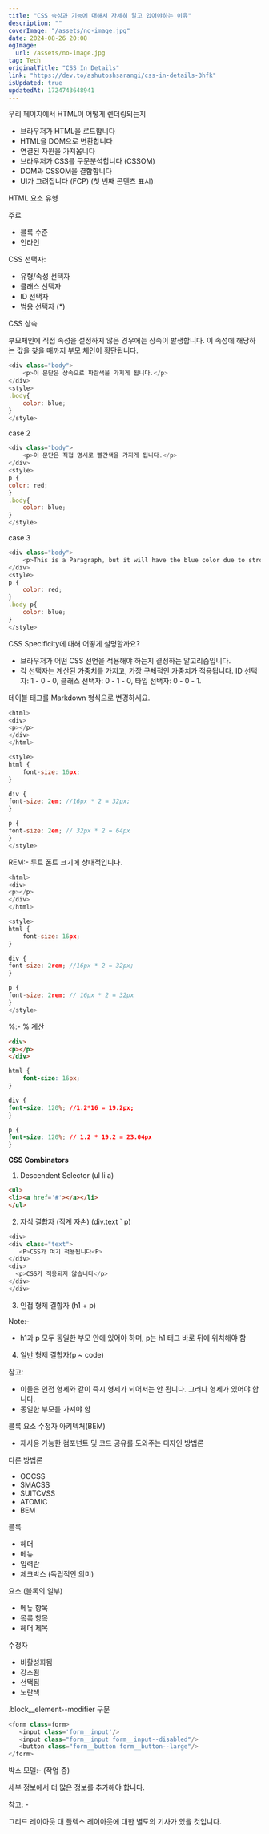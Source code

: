 ```yaml
---
title: "CSS 속성과 기능에 대해서 자세히 알고 있어야하는 이유"
description: ""
coverImage: "/assets/no-image.jpg"
date: 2024-08-26 20:08
ogImage: 
  url: /assets/no-image.jpg
tag: Tech
originalTitle: "CSS In Details"
link: "https://dev.to/ashutoshsarangi/css-in-details-3hfk"
isUpdated: true
updatedAt: 1724743648941
---
```



우리 페이지에서 HTML이 어떻게 렌더링되는지

- 브라우저가 HTML을 로드합니다
- HTML을 DOM으로 변환합니다
- 연결된 자원을 가져옵니다
- 브라우저가 CSS를 구문분석합니다 (CSSOM)
- DOM과 CSSOM을 결합합니다
- UI가 그려집니다 (FCP) (첫 번째 콘텐츠 표시)

HTML 요소 유형

주로

<div class="content-ad"></div>

- 블록 수준
- 인라인

CSS 선택자: 

- 유형/속성 선택자
- 클래스 선택자
- ID 선택자
- 범용 선택자 (*)

CSS 상속

<div class="content-ad"></div>

부모체인에 직접 속성을 설정하지 않은 경우에는 상속이 발생합니다. 이 속성에 해당하는 값을 찾을 때까지 부모 체인이 횡단됩니다.

```js
<div class="body">
    <p>이 문단은 상속으로 파란색을 가지게 됩니다.</p>
</div>
<style>
.body{
    color: blue;
}
</style>
```

case 2

```js
<div class="body">
    <p>이 문단은 직접 명시로 빨간색을 가지게 됩니다.</p>
</div>
<style>
p {
color: red;
}
.body{
    color: blue;
}
</style>
```

<div class="content-ad"></div>

case 3

```js
<div class="body">
    <p>This is a Paragraph, but it will have the blue color due to strong Specification</p>
</div>
<style>
p {
    color: red;
}
.body p{
    color: blue;
}
</style>
```

CSS Specificity에 대해 어떻게 설명할까요?

- 브라우저가 어떤 CSS 선언을 적용해야 하는지 결정하는 알고리즘입니다.
- 각 선택자는 계산된 가중치를 가지고, 가장 구체적인 가중치가 적용됩니다. ID 선택자: 1 - 0 - 0, 클래스 선택자: 0 - 1 - 0, 타입 선택자: 0 - 0 - 1.

<div class="content-ad"></div>

테이블 태그를 Markdown 형식으로 변경하세요.

<div class="content-ad"></div>

```js
<html>
<div>
<p></p>
</div>
</html>

<style>
html {
    font-size: 16px;
}

div {
font-size: 2em; //16px * 2 = 32px;
}

p {
font-size: 2em; // 32px * 2 = 64px
}
</style>
```

REM:- 루트 폰트 크기에 상대적입니다.

```js
<html>
<div>
<p></p>
</div>
</html>

<style>
html {
    font-size: 16px;
}

div {
font-size: 2rem; //16px * 2 = 32px;
}

p {
font-size: 2rem; // 16px * 2 = 32px
}
</style>
```

%:- % 계산

<div class="content-ad"></div>


```html
<div>
<p></p>
</div>
```

```css
html {
    font-size: 16px;
}

div {
font-size: 120%; //1.2*16 = 19.2px;
}

p {
font-size: 120%; // 1.2 * 19.2 = 23.04px
}
```

**CSS Combinators**

1. Descendent Selector (ul li a)

```html
<ul>
<li><a href='#'></a></li>
</ul>
```

<div class="content-ad"></div>

2. 자식 결합자 (직계 자손) (div.text ` p)

```js
<div>
<div class="text">
   <P>CSS가 여기 적용됩니다<P>
</div>
<div>
  <p>CSS가 적용되지 않습니다</p>
</div>
</div>
```

3. 인접 형제 결합자 (h1 + p)

Note:-

<div class="content-ad"></div>

- h1과 p 모두 동일한 부모 안에 있어야 하며, p는 h1 태그 바로 뒤에 위치해야 함

4. 일반 형제 결합자(p ~ code)

참고:

- 이들은 인접 형제와 같이 즉시 형제가 되어서는 안 됩니다. 그러나 형제가 있어야 합니다.
- 동일한 부모를 가져야 함

<div class="content-ad"></div>

블록 요소 수정자 아키텍처(BEM)

- 재사용 가능한 컴포넌트 및 코드 공유를 도와주는 디자인 방법론

다른 방법론

- OOCSS
- SMACSS
- SUITCVSS
- ATOMIC
- BEM

<div class="content-ad"></div>

블록

- 헤더
- 메뉴
- 입력란
- 체크박스 (독립적인 의미)

요소 (블록의 일부)

- 메뉴 항목
- 목록 항목
- 헤더 제목

<div class="content-ad"></div>

수정자

- 비활성화됨
- 강조됨
- 선택됨
- 노란색

.block__element--modifier 구문

```js
<form class=form>
   <input class='form__input'/>
   <input class="form__input form__input--disabled"/>
   <button class="form__button form__button--large"/>
</form>
```

<div class="content-ad"></div>

박스 모델:- (작업 중)

세부 정보에서 더 많은 정보를 추가해야 합니다.

참고: -

그리드 레이아웃 대 플렉스 레이아웃에 대한 별도의 기사가 있을 것입니다.